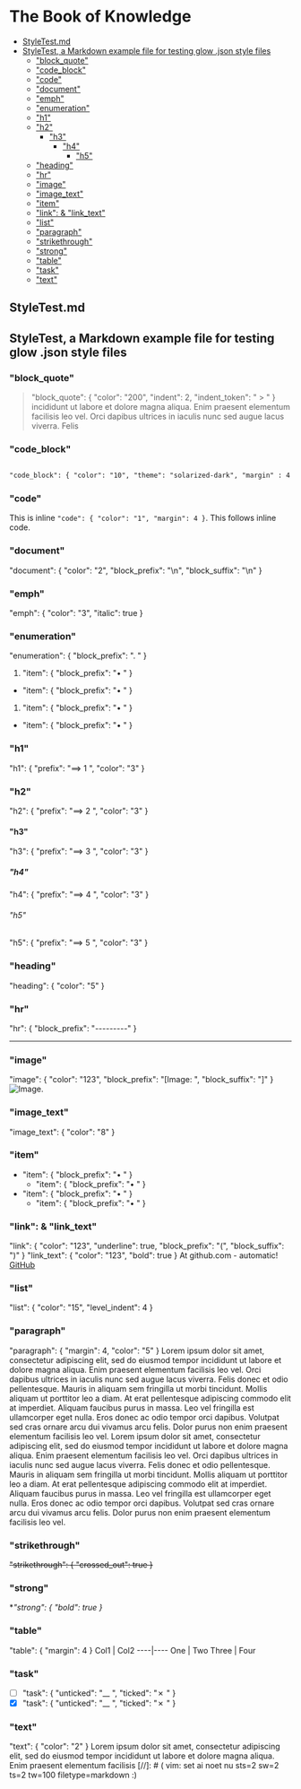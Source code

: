 # The Book of Knowledge

   - [StyleTest.md](#styletestmd)
   - [StyleTest, a Markdown example file for testing glow .json style files](#styletest-a-markdown-example-file-for-testing-glow-json-style-files)
      - ["block_quote"](#block_quote)
      - ["code_block"](#code_block)
      - ["code"](#code)
      - ["document"](#document)
      - ["emph"](#emph)
      - ["enumeration"](#enumeration)
      - ["h1"](#h1)
      - ["h2"](#h2)
         - ["h3"](#h3)
            - ["h4"](#h4)
               - ["h5"](#h5)
      - ["heading"](#heading)
      - ["hr"](#hr)
      - ["image"](#image)
      - ["image_text"](#image_text)
      - ["item"](#item)
      - ["link": &   "link_text"](#link----link_text)
      - ["list"](#list)
      - ["paragraph"](#paragraph)
      - ["strikethrough"](#strikethrough)
      - ["strong"](#strong)
      - ["table"](#table)
      - ["task"](#task)
      - ["text"](#text)

## StyleTest.md

## StyleTest, a Markdown example file for testing glow .json style files

### "block_quote"

  > "block_quote": { "color": "200", "indent": 2, "indent_token": " > " }
incididunt ut labore et dolore magna aliqua. Enim praesent elementum
facilisis leo vel. Orci dapibus ultrices in iaculis nunc sed augue lacus
viverra. Felis

### "code_block"

``` html

"code_block": { "color": "10", "theme": "solarized-dark", "margin" : 4 }

```

### "code"

This is inline `"code": { "color": "1", "margin": 4 }`.  This follows inline
code.

### "document"

"document": { "color": "2", "block_prefix": "\n", "block_suffix": "\n" }

### "emph"

"emph": { "color": "3", "italic": true }

### "enumeration"

"enumeration": { "block_prefix": ". " }

1. "item": { "block_prefix": "• " }
- "item": { "block_prefix": "• " }
1. "item": { "block_prefix": "• " }
- "item": { "block_prefix": "• " }

### "h1"

"h1": { "prefix": "==> 1 ", "color": "3" }

### "h2"

"h2": { "prefix": "==> 2 ", "color": "3" }

#### "h3"

"h3": { "prefix": "==> 3 ", "color": "3" }

##### "h4"

"h4": { "prefix": "==> 4 ", "color": "3" }

###### "h5"

"h5": { "prefix": "==> 5 ", "color": "3" }

### "heading"

"heading": { "color": "5" }

### "hr"

"hr": { "block_prefix": "---------" }

------

### "image"

"image": { "color": "123", "block_prefix": "[Image: ", "block_suffix": "]" }
![Image](https://charm.sh/logo.png).

### "image_text"

"image_text": { "color": "8" }

### "item"

- "item": { "block_prefix": "• " }
  - "item": { "block_prefix": "• " }
- "item": { "block_prefix": "• " }
  - "item": { "block_prefix": "• " }

### "link": &   "link_text"

"link": { "color": "123", "underline": true, "block_prefix": "(", "block_suffix": ")" }
"link_text": { "color": "123", "bold": true }
At github.com - automatic! [GitHub](http://github.com)

### "list"

"list": { "color": "15",  "level_indent": 4 }

### "paragraph"

"paragraph": { "margin": 4, "color": "5" }
Lorem ipsum dolor sit amet, consectetur adipiscing elit, sed do eiusmod tempor
incididunt ut labore et dolore magna aliqua. Enim praesent elementum facilisis
leo vel. Orci dapibus ultrices in iaculis nunc sed augue lacus viverra. Felis
donec et odio pellentesque. Mauris in aliquam sem fringilla ut morbi
tincidunt. Mollis aliquam ut porttitor leo a diam. At erat pellentesque
adipiscing commodo elit at imperdiet. Aliquam faucibus purus in massa. Leo vel
fringilla est ullamcorper eget nulla. Eros donec ac odio tempor orci dapibus.
Volutpat sed cras ornare arcu dui vivamus arcu felis. Dolor purus non enim
praesent elementum facilisis leo vel.
Lorem ipsum dolor sit amet, consectetur adipiscing elit, sed do eiusmod tempor
incididunt ut labore et dolore magna aliqua. Enim praesent elementum facilisis
leo vel. Orci dapibus ultrices in iaculis nunc sed augue lacus viverra. Felis
donec et odio pellentesque. Mauris in aliquam sem fringilla ut morbi
tincidunt. Mollis aliquam ut porttitor leo a diam. At erat pellentesque
adipiscing commodo elit at imperdiet. Aliquam faucibus purus in massa. Leo vel
fringilla est ullamcorper eget nulla. Eros donec ac odio tempor orci dapibus.
Volutpat sed cras ornare arcu dui vivamus arcu felis. Dolor purus non enim
praesent elementum facilisis leo vel.

### "strikethrough"

~~"strikethrough": { "crossed_out": true }~~

### "strong"

**"strong": { "bold": true }*

### "table"

"table": { "margin": 4 }
Col1 | Col2
----|----
One | Two
Three | Four

### "task"

- [ ] "task": { "unticked": "__ ", "ticked": "✗  " }
- [x] "task": { "unticked": "__ ", "ticked": "✗  " }

### "text"

"text": { "color": "2" }
Lorem ipsum dolor sit amet, consectetur adipiscing elit, sed do eiusmod tempor
incididunt ut labore et dolore magna aliqua. Enim praesent elementum facilisis
[//]: # ( vim: set ai noet nu sts=2 sw=2 ts=2 tw=100 filetype=markdown :)
